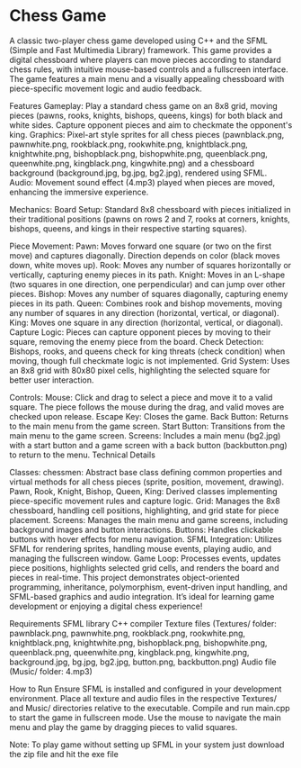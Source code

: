 # Chess Game

A classic two-player chess game developed using C++ and the SFML (Simple and Fast Multimedia Library) framework. This game provides a digital chessboard where players can move pieces according to standard chess rules, with intuitive mouse-based controls and a fullscreen interface. The game features a main menu and a visually appealing chessboard with piece-specific movement logic and audio feedback.

Features
Gameplay: Play a standard chess game on an 8x8 grid, moving pieces (pawns, rooks, knights, bishops, queens, kings) for both black and white sides. Capture opponent pieces and aim to checkmate the opponent's king.
Graphics: Pixel-art style sprites for all chess pieces (pawnblack.png, pawnwhite.png, rookblack.png, rookwhite.png, knightblack.png, knightwhite.png, bishopblack.png, bishopwhite.png, queenblack.png, queenwhite.png, kingblack.png, kingwhite.png) and a chessboard background (background.jpg, bg.jpg, bg2.jpg), rendered using SFML.
Audio: Movement sound effect (4.mp3) played when pieces are moved, enhancing the immersive experience.

Mechanics:
Board Setup: Standard 8x8 chessboard with pieces initialized in their traditional positions (pawns on rows 2 and 7, rooks at corners, knights, bishops, queens, and kings in their respective starting squares).

Piece Movement:
Pawn: Moves forward one square (or two on the first move) and captures diagonally. Direction depends on color (black moves down, white moves up).
Rook: Moves any number of squares horizontally or vertically, capturing enemy pieces in its path.
Knight: Moves in an L-shape (two squares in one direction, one perpendicular) and can jump over other pieces.
Bishop: Moves any number of squares diagonally, capturing enemy pieces in its path.
Queen: Combines rook and bishop movements, moving any number of squares in any direction (horizontal, vertical, or diagonal).
King: Moves one square in any direction (horizontal, vertical, or diagonal).
Capture Logic: Pieces can capture opponent pieces by moving to their square, removing the enemy piece from the board.
Check Detection: Bishops, rooks, and queens check for king threats (check condition) when moving, though full checkmate logic is not implemented.
Grid System: Uses an 8x8 grid with 80x80 pixel cells, highlighting the selected square for better user interaction.

Controls:
Mouse: Click and drag to select a piece and move it to a valid square. The piece follows the mouse during the drag, and valid moves are checked upon release.
Escape Key: Closes the game.
Back Button: Returns to the main menu from the game screen.
Start Button: Transitions from the main menu to the game screen.
Screens: Includes a main menu (bg2.jpg) with a start button and a game screen with a back button (backbutton.png) to return to the menu.
Technical Details

Classes:
chessmen: Abstract base class defining common properties and virtual methods for all chess pieces (sprite, position, movement, drawing).
Pawn, Rook, Knight, Bishop, Queen, King: Derived classes implementing piece-specific movement rules and capture logic.
Grid: Manages the 8x8 chessboard, handling cell positions, highlighting, and grid state for piece placement.
Screens: Manages the main menu and game screens, including background images and button interactions.
Buttons: Handles clickable buttons with hover effects for menu navigation.
SFML Integration: Utilizes SFML for rendering sprites, handling mouse events, playing audio, and managing the fullscreen window.
Game Loop: Processes events, updates piece positions, highlights selected grid cells, and renders the board and pieces in real-time.
This project demonstrates object-oriented programming, inheritance, polymorphism, event-driven input handling, and SFML-based graphics and audio integration. It’s ideal for learning game development or enjoying a digital chess experience!

Requirements
SFML library
C++ compiler
Texture files (Textures/ folder: pawnblack.png, pawnwhite.png, rookblack.png, rookwhite.png, knightblack.png, knightwhite.png, bishopblack.png, bishopwhite.png, queenblack.png, queenwhite.png, kingblack.png, kingwhite.png, background.jpg, bg.jpg, bg2.jpg, button.png, backbutton.png)
Audio file (Music/ folder: 4.mp3)

How to Run
Ensure SFML is installed and configured in your development environment.
Place all texture and audio files in the respective Textures/ and Music/ directories relative to the executable.
Compile and run main.cpp to start the game in fullscreen mode.
Use the mouse to navigate the main menu and play the game by dragging pieces to valid squares.

Note: To play game without setting up SFML in your system just download the zip file and hit the exe file

